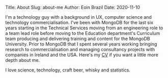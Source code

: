 Title: About 
Slug: about-me
Author: Eoin Brazil
Date: 2020-11-10

I'm a technology guy with a background in UX, computer science and technology commercialisation. I've been with MongoDB for the last six years starting in the Technical Services moving from an engineering role to a team lead role before moving to the Education department's Curriculum team producing and delivering training and content for the MongoDB University. Prior to MongoDB that I spent several years working bringing research to commercialisation and managing consultancy projects with companies in Ireland and the USA. Here's my [CV]({static}/extras/vitae-eoinbrazil-feb-2019-dev.pdf) if you want a little more depth about me.

I love science, technology, craft beer, whisky and statistics.